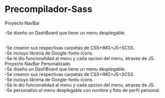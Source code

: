 # Precompilador-Sass
Proyecto NavBar<br>
  <p class"text-center">-Se diseño un DashBoard que tiene un menu desplegable.</p><br>
  -Se crearon sus respectivas carpetas de CSS+IMG+JS+SCSS. <br>
  -Se incluyo libreria de Google-fonts-icons.<br>
  -Se le dio funcionalidad al menu y cada opcion del menu, atraves de JS.<br>
Proyecto NavBar Personalizado<br>
  -Se diseño un DashBoard que tiene un menu desplegable.<br>
  -Se crearon sus respectivas carpetas de CSS+IMG+JS+SCSS. <br>
  -Se incluyo libreria de Google-fonts-icons.<br>
  -Se le dio funcionalidad al menu y cada opcion del menu, atraves de JS.<br>
  -Se personalizo el menu desplegable con nombre y foto de perfil personal.<br>
  
